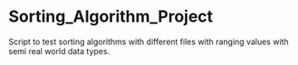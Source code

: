 # Sorting_Algorithm_Project
Script to test sorting algorithms with different files with ranging values with semi real world data types.
